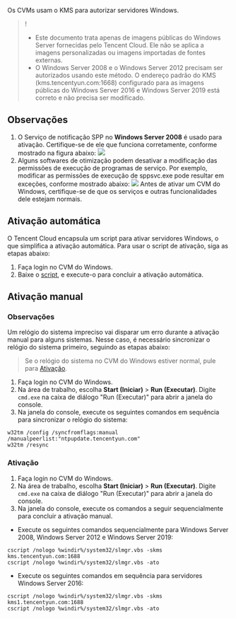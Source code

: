 Os CVMs usam o KMS para autorizar servidores Windows.
>! 
> - Este documento trata apenas de imagens públicas do Windows Server fornecidas pelo Tencent Cloud. Ele não se aplica a imagens personalizadas ou imagens importadas de fontes externas.
> - O Windows Server 2008 e o Windows Server 2012 precisam ser autorizados usando este método. O endereço padrão do KMS (kms.tencentyun.com:1668) configurado para as imagens públicas do Windows Server 2016 e Windows Server 2019 está correto e não precisa ser modificado.


## Observações
1. O Serviço de notificação SPP no **Windows Server 2008** é usado para ativação. Certifique-se de ele que funciona corretamente, conforme mostrado na figura abaixo:
![](https://main.qcloudimg.com/raw/f84f7bd86fae0df1c2394cdc554b6a98.png)
2. Alguns softwares de otimização podem desativar a modificação das permissões de execução de programas de serviço. Por exemplo, modificar as permissões de execução de sppsvc.exe pode resultar em exceções, conforme mostrado abaixo:
![](https://main.qcloudimg.com/raw/c1ad23337b0f1b6e186d0c6e50c9e1b5.png)
Antes de ativar um CVM do Windows, certifique-se de que os serviços e outras funcionalidades dele estejam normais.
 
## Ativação automática
O Tencent Cloud encapsula um script para ativar servidores Windows, o que simplifica a ativação automática. Para usar o script de ativação, siga as etapas abaixo:
1. Faça login no CVM do Windows.
2. Baixe o [script](https://iso-1251783334.cos.ap-guangzhou.myqcloud.com/scripts/activate-win.bat), e execute-o para concluir a ativação automática.


## Ativação manual

### Observações
Um relógio do sistema impreciso vai disparar um erro durante a ativação manual para alguns sistemas. Nesse caso, é necessário sincronizar o relógio do sistema primeiro, seguindo as etapas abaixo:
> Se o relógio do sistema no CVM do Windows estiver normal, pule para [Ativação](#ActivationStep).
>
1. Faça login no CVM do Windows.
2. Na área de trabalho, escolha **Start (Iniciar)** > **Run (Executar)**. Digite `cmd.exe` na caixa de diálogo "Run (Executar)" para abrir a janela do console.
3. Na janela do console, execute os seguintes comandos em sequência para sincronizar o relógio do sistema:
```
w32tm /config /syncfromflags:manual /manualpeerlist:"ntpupdate.tencentyun.com"
w32tm /resync
```

<span id="ActivationStep"></span>
### Ativação

1. Faça login no CVM do Windows.
2. Na área de trabalho, escolha **Start (Iniciar)** > **Run (Executar)**. Digite `cmd.exe` na caixa de diálogo "Run (Executar)" para abrir a janela do console.
3. Na janela do console, execute os comandos a seguir sequencialmente para concluir a ativação manual.
 - Execute os seguintes comandos sequencialmente para Windows Server 2008, Windows Server 2012 e Windows Server 2019:
```
cscript /nologo %windir%/system32/slmgr.vbs -skms kms.tencentyun.com:1688
cscript /nologo %windir%/system32/slmgr.vbs -ato
```
 - Execute os seguintes comandos em sequência para servidores Windows Server 2016:
```
cscript /nologo %windir%/system32/slmgr.vbs -skms kms1.tencentyun.com:1688
cscript /nologo %windir%/system32/slmgr.vbs -ato
```




